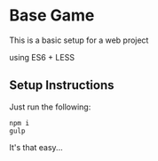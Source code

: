 # Base Game

This is a basic setup for a web project

using ES6 + LESS

## Setup Instructions

Just run the following:

    npm i
    gulp

It's that easy...